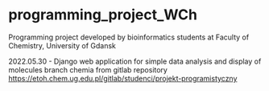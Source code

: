 # programming_project_WCh
Programming project developed by bioinformatics students at Faculty of Chemistry, 
University of Gdansk

2022.05.30 - Django web application for simple data analysis and display of molecules
branch chemia from gitlab repository https://etoh.chem.ug.edu.pl/gitlab/studenci/projekt-programistyczny
 

